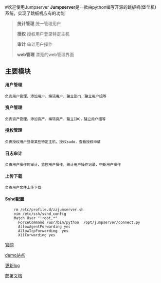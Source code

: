 #欢迎使用Jumpserver
**Jumpserver**是一款由python编写开源的跳板机(堡垒机)系统，实现了跳板机应有的功能



> **统计管理** 统一管理用户 
> 
> **授权** 授权用户登录特定主机
> 
> **审计** 审计用户操作
> 
> **web管理** 漂亮的web管理界面

## 主要模块
#### 用户管理 ####
	负责用户管理，添加用户，编辑用户，建立部门，建立用户组等
#### 资产管理 ####
	负责资产管理，添加资产，编辑资产，建立IDC，建立用户组等
#### 授权管理 ####
	负责授权用户登录某些特定主机，授权sudo，查看授权申请
#### 日志审计 ####
	负责用户操作的审计，监控用户操作，统计用户操作记录，中断用户操作
#### 上传下载 ####
	负责用户文件上传下载
#### Sshd配置 ####
        rm /etc/profile.d/zzjumserver.sh
        vim /etc/ssh/sshd_config 
        Match User "!root,*"
          ForceCommand /usr/bin/python  /opt/jumpserver/connect.py
          AllowAgentForwarding yes
          AllowTcpForwarding  yes
          X11Forwarding yes

[官网](http://www.jumpserver.org)

[demo站点](http://demo.jumpserver.org)

[更新log](http://laoguang.blog.51cto.com/6013350/1635853)

[部署文档](http://laoguang.blog.51cto.com/6013350/1636273)


